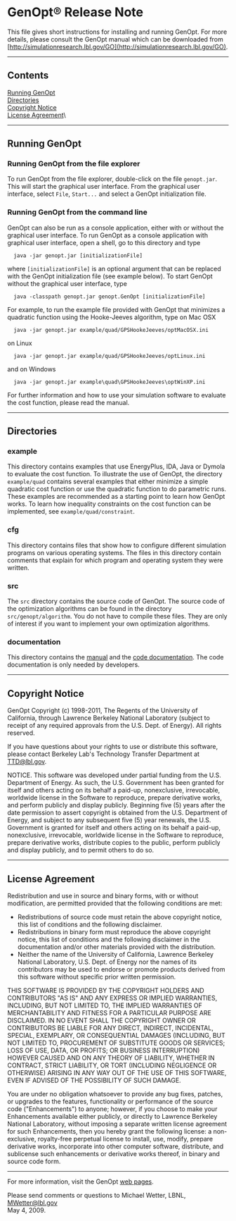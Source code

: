 GenOpt® Release Note
====================

This file gives short instructions for installing and running GenOpt.
For more details, please consult the GenOpt manual which can be
downloaded from
[http://simulationresearch.lbl.gov/GO](http://simulationresearch.lbl.gov/GO).

* * * * *

Contents
--------

[Running GenOpt](#run)\
 [Directories](#dire)\
 [Copyright Notice](#copyright)\
 [License Agreement](#license)\

* * * * *

Running GenOpt
--------------

### Running GenOpt from the file explorer

To run GenOpt from the file explorer, double-click on the file
`genopt.jar`. This will start the graphical user interface. From the
graphical user interface, select `File`, `Start...` and select a GenOpt
initialization file.

### Running GenOpt from the command line

GenOpt can also be run as a console application, either with or without
the graphical user interface. To run GenOpt as a console application
with graphical user interface, open a shell, go to this directory and
type

      java -jar genopt.jar [initializationFile]

where `[initializationFile]` is an optional argument that can be
replaced with the GenOpt initialization file (see example below). To
start GenOpt without the graphical user interface, type

      java -classpath genopt.jar genopt.GenOpt [initializationFile]

For example, to run the example file provided with GenOpt that minimizes
a quadratic function using the Hooke-Jeeves algorithm, type on Mac OSX

      java -jar genopt.jar example/quad/GPSHookeJeeves/optMacOSX.ini

on Linux

      java -jar genopt.jar example/quad/GPSHookeJeeves/optLinux.ini

and on Windows

      java -jar genopt.jar example\quad\GPSHookeJeeves\optWinXP.ini

For further information and how to use your simulation software to
evaluate the cost function, please read the manual.

* * * * *

Directories
-----------

### example

This directory contains examples that use EnergyPlus, IDA, Java or
Dymola to evaluate the cost function. To illustrate the use of GenOpt,
the directory `example/quad` contains several examples that either
minimize a simple quadratic cost function or use the quadratic function
to do parametric runs. These examples are recommended as a starting
point to learn how GenOpt works. To learn how inequality constraints on
the cost function can be implemented, see `example/quad/constraint`.

### cfg

This directory contains files that show how to configure different
simulation programs on various operating systems. The files in this
directory contain comments that explain for which program and operating
system they were written.

### src

The `src` directory contains the source code of GenOpt. The source code
of the optimization algorithms can be found in the directory
`src/genopt/algorithm`. You do not have to compile these files. They are
only of interest if you want to implement your own optimization
algorithms.

### documentation

This directory contains the [manual](./documentation/manual.pdf) and the
[code documentation](./documentation/jdoc/index.html). The code
documentation is only needed by developers.

* * * * *

Copyright Notice
----------------

GenOpt Copyright (c) 1998-2011, The Regents of the University of
California, through Lawrence Berkeley National Laboratory (subject to
receipt of any required approvals from the U.S. Dept. of Energy). All
rights reserved.

If you have questions about your rights to use or distribute this
software, please contact Berkeley Lab's Technology Transfer Department
at TTD@lbl.gov.

NOTICE. This software was developed under partial funding from the U.S.
Department of Energy. As such, the U.S. Government has been granted for
itself and others acting on its behalf a paid-up, nonexclusive,
irrevocable, worldwide license in the Software to reproduce, prepare
derivative works, and perform publicly and display publicly. Beginning
five (5) years after the date permission to assert copyright is obtained
from the U.S. Department of Energy, and subject to any subsequent five
(5) year renewals, the U.S. Government is granted for itself and others
acting on its behalf a paid-up, nonexclusive, irrevocable, worldwide
license in the Software to reproduce, prepare derivative works,
distribute copies to the public, perform publicly and display publicly,
and to permit others to do so.

* * * * *

License Agreement
-----------------

Redistribution and use in source and binary forms, with or without
modification, are permitted provided that the following conditions are
met:

-   Redistributions of source code must retain the above copyright
    notice, this list of conditions and the following disclaimer.
-   Redistributions in binary form must reproduce the above copyright
    notice, this list of conditions and the following disclaimer in the
    documentation and/or other materials provided with the distribution.
-   Neither the name of the University of California, Lawrence Berkeley
    National Laboratory, U.S. Dept. of Energy nor the names of its
    contributors may be used to endorse or promote products derived from
    this software without specific prior written permission.

THIS SOFTWARE IS PROVIDED BY THE COPYRIGHT HOLDERS AND CONTRIBUTORS "AS
IS" AND ANY EXPRESS OR IMPLIED WARRANTIES, INCLUDING, BUT NOT LIMITED
TO, THE IMPLIED WARRANTIES OF MERCHANTABILITY AND FITNESS FOR A
PARTICULAR PURPOSE ARE DISCLAIMED. IN NO EVENT SHALL THE COPYRIGHT OWNER
OR CONTRIBUTORS BE LIABLE FOR ANY DIRECT, INDIRECT, INCIDENTAL, SPECIAL,
EXEMPLARY, OR CONSEQUENTIAL DAMAGES (INCLUDING, BUT NOT LIMITED TO,
PROCUREMENT OF SUBSTITUTE GOODS OR SERVICES; LOSS OF USE, DATA, OR
PROFITS; OR BUSINESS INTERRUPTION) HOWEVER CAUSED AND ON ANY THEORY OF
LIABILITY, WHETHER IN CONTRACT, STRICT LIABILITY, OR TORT (INCLUDING
NEGLIGENCE OR OTHERWISE) ARISING IN ANY WAY OUT OF THE USE OF THIS
SOFTWARE, EVEN IF ADVISED OF THE POSSIBILITY OF SUCH DAMAGE.

You are under no obligation whatsoever to provide any bug fixes,
patches, or upgrades to the features, functionality or performance of
the source code ("Enhancements") to anyone; however, if you choose to
make your Enhancements available either publicly, or directly to
Lawrence Berkeley National Laboratory, without imposing a separate
written license agreement for such Enhancements, then you hereby grant
the following license: a non-exclusive, royalty-free perpetual license
to install, use, modify, prepare derivative works, incorporate into
other computer software, distribute, and sublicense such enhancements or
derivative works thereof, in binary and source code form.

* * * * *

For more information, visit the GenOpt [web
pages](http://simulationresearch.lbl.gov/GO).

Please send comments or questions to Michael Wetter, LBNL,
[MWetter@lbl.gov](mailto:MWetter@lbl.gov) \
 May 4, 2009.
